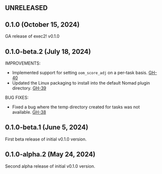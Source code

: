 ## UNRELEASED

## 0.1.0 (October 15, 2024)

GA release of exec2! v0.1.0

## 0.1.0-beta.2 (July 18, 2024)

IMPROVEMENTS:

* Implemented support for setting `oom_score_adj` on a per-task basis. [GH-40](https://github.com/hashicorp/nomad-driver-exec2/pull/40)
* Updated the Linux packaging to install into the default Nomad plugin directory. [GH-39](https://github.com/hashicorp/nomad-driver-exec2/pull/39)

BUG FIXES:

* Fixed a bug where the temp directory created for tasks was not available. [GH-38](https://github.com/hashicorp/nomad-driver-exec2/pull/38)

## 0.1.0-beta.1 (June 5, 2024)

First beta release of initial v0.1.0 version.

## 0.1.0-alpha.2 (May 24, 2024)

Second alpha release of initial v0.1.0 version.

